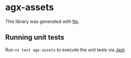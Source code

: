 # agx-assets

This library was generated with [Nx](https://nx.dev).

## Running unit tests

Run `nx test agx-assets` to execute the unit tests via [Jest](https://jestjs.io).
